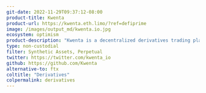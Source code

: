 ```yaml
---
git-date: 2022-11-29T09:37:12-08:00
product-title: Kwenta
product-url: https://kwenta.eth.limo/?ref=defiprime
image: /images/output_md/kwenta.io.jpg
ecosystem: optimism
product-description: "Kwenta is a decentralized derivatives trading platform, live on Optimism, offering real-world and on-chain synthetic assets using the power of the Synthetix protocol."
type: non-custodial
filter: Synthetic Assets, Perpetual
twitter: https://twitter.com/kwenta_io
github: https://github.com/Kwenta
alternative-to: ftx
coltitle: "Derivatives"
colpermalink: derivatives
---
```

